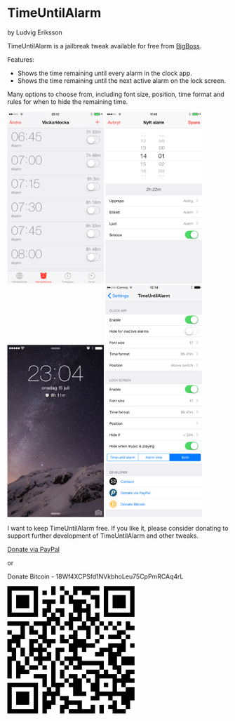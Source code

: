 # TimeUntilAlarm
by Ludvig Eriksson

TimeUntilAlarm is a jailbreak tweak available for free from [BigBoss](http://moreinfo.thebigboss.org/moreinfo/depiction.php?file=timeuntilalarmDp).

Features:

- Shows the time remaining until every alarm in the clock app.
- Shows the time remaining until the next active alarm on the lock screen.

Many options to choose from, including font size, position, time format and rules for when to hide the remaining time.

<img src="/Screenshots/1.PNG" alt="Screenshot 1" width="220"/>
<img src="/Screenshots/2.PNG" alt="Screenshot 2" width="220"/>
<img src="/Screenshots/3.PNG" alt="Screenshot 3" width="220"/>
<img src="/Screenshots/4.PNG" alt="Screenshot 4" width="220"/>

I want to keep TimeUntilAlarm free. If you like it, please consider donating to support further development of TimeUntilAlarm and other tweaks.

[Donate via PayPal](https://www.paypal.com/cgi-bin/webscr?cmd=_donations&business=ludvigeriksson%40icloud%2ecom&lc=US&item_name=Donation%20to%20Ludvig%20Eriksson&no_note=0&currency_code=USD&bn=PP%2dDonationsBF%3abtn_donateCC_LG%2egif%3aNonHostedGuest)

or

Donate Bitcoin - 18Wf4XCPSfd1NVkbhoLeu75CpPmRCAq4rL

<img src="/Screenshots/Bitcoin.png" alt="Bitcoin"/>

